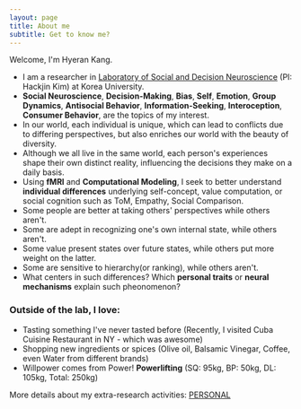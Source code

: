 ```yaml
---
layout: page
title: About me
subtitle: Get to know me?
---
```


Welcome, I'm Hyeran Kang. 

- I am a researcher in [Laboratory of Social and Decision Neuroscience](http://socialdecisionneurosciencelab.org/) (PI: Hackjin Kim) at Korea University.
- **Social Neuroscience**, **Decision-Making**, **Bias**, **Self**, **Emotion**, **Group Dynamics**, **Antisocial Behavior**, **Information-Seeking**, **Interoception**, **Consumer Behavior**, are the topics of my interest.
- In our world, each individual is unique, which can lead to conflicts due to differing perspectives, but also enriches our world with the beauty of diversity. 
- Although we all live in the same world, each person's experiences shape their own distinct reality, influencing the decisions they make on a daily basis.
- Using **fMRI** and **Computational Modeling**, I seek to better understand **individual differences** underlying self-concept, value computation, or social cognition such as ToM, Empathy, Social Comparison.
- Some people are better at taking others' perspectives while others  aren't.
- Some are adept in recognizing one's own internal state, while others aren't.
- Some value present states over future states, while others put more weight on the latter.
- Some are sensitive to hierarchy(or ranking), while others aren't.
- What centers in such differences? Which **personal traits** or **neural mechanisms** explain such pheonomenon?


### Outside of the lab, I love:
- Tasting something I've never tasted before (Recently, I visited Cuba Cuisine Restaurant in NY - which was awesome)
- Shopping new ingredients or spices (Olive oil, Balsamic Vinegar, Coffee, even Water from different brands)
- Willpower comes from Power! **Powerlifting** (SQ: 95kg, BP: 50kg, DL: 105kg, Total: 250kg) 

More details about my extra-research activities: <a href="../pages/personal">PERSONAL</a>
